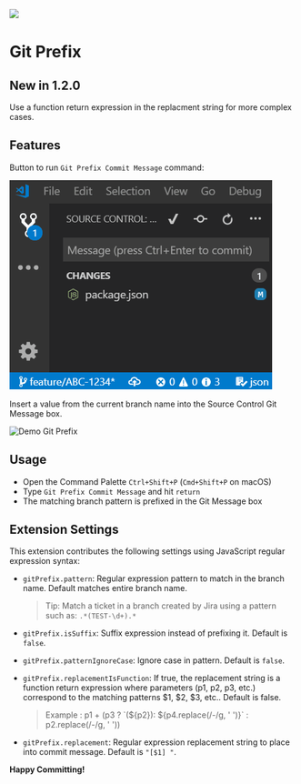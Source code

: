 [![](https://vsmarketplacebadge.apphb.com/version-short/srmeyers.git-prefix.svg)](https://marketplace.visualstudio.com/items?itemName=srmeyers.git-prefix)


# Git Prefix

## New in 1.2.0
Use a function return expression in the replacment string for more complex cases.

## Features
Button to run `Git Prefix Commit Message` command:

![Use button](images/git-prefix-button.gif)

Insert a value from the current branch name into the Source Control Git Message box.


![Demo Git Prefix](images/demo.gif)


## Usage

- Open the Command Palette `Ctrl+Shift+P` (`Cmd+Shift+P` on macOS)
- Type `Git Prefix Commit Message` and hit `return`
- The matching branch pattern is prefixed in the Git Message box

## Extension Settings

This extension contributes the following settings using JavaScript regular expression syntax:

* `gitPrefix.pattern`: Regular expression pattern to match in the branch name. Default matches
entire branch name.
  > Tip: Match a ticket in a branch created by Jira using a pattern such as: `.*(TEST-\d+).*`


* `gitPrefix.isSuffix`: Suffix expression instead of prefixing it.  Default is `false`.
* `gitPrefix.patternIgnoreCase`: Ignore case in pattern.  Default is `false`.
* `gitPrefix.replacementIsFunction`: If true, the replacement string is a function return expression where parameters (p1, p2, p3, etc.) correspond to the matching patterns $1, $2, $3, etc.. Default is false.
  > Example : p1 + (p3 ? \`(${p2}): ${p4.replace(/-/g, ' ')}\` : p2.replace(/-/g, ' '))
* `gitPrefix.replacement`: Regular expression replacement string to place into commit message. Default is `"[$1] "`.


**Happy Committing!**

